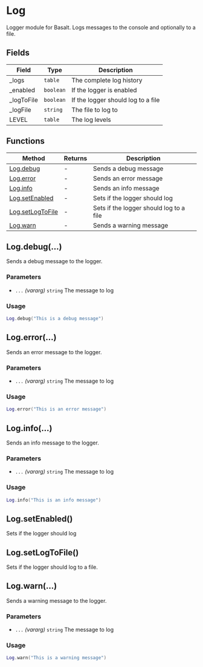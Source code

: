 # Log
Logger module for Basalt. Logs messages to the console and optionally to a file.

## Fields

|Field|Type|Description|
|---|---|---|
|_logs|`table`|The complete log history|
|_enabled|`boolean`|If the logger is enabled|
|_logToFile|`boolean`|If the logger should log to a file|
|_logFile|`string`|The file to log to|
|LEVEL|`table`|The log levels|

## Functions

|Method|Returns|Description|
|---|---|---|
|[Log.debug](#Log.debug)|-|Sends a debug message
|[Log.error](#Log.error)|-|Sends an error message
|[Log.info](#Log.info)|-|Sends an info message
|[Log.setEnabled](#Log.setEnabled)|-|Sets if the logger should log
|[Log.setLogToFile](#Log.setLogToFile)|-|Sets if the logger should log to a file
|[Log.warn](#Log.warn)|-|Sends a warning message

## Log.debug(...)
Sends a debug message to the logger.

### Parameters
* `...` *(vararg)* `string` The message to log

### Usage
 ```lua
Log.debug("This is a debug message")
```

## Log.error(...)
Sends an error message to the logger.

### Parameters
* `...` *(vararg)* `string` The message to log

### Usage
 ```lua
Log.error("This is an error message")
```

## Log.info(...)
Sends an info message to the logger.

### Parameters
* `...` *(vararg)* `string` The message to log

### Usage
 ```lua
Log.info("This is an info message")
```

## Log.setEnabled()
Sets if the logger should log

## Log.setLogToFile()
Sets if the logger should log to a file.

## Log.warn(...)
Sends a warning message to the logger.

### Parameters
* `...` *(vararg)* `string` The message to log

### Usage
 ```lua
Log.warn("This is a warning message")
```


